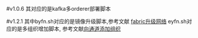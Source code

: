 #v1.0.6
其对应的是kafka多orderer部署脚本

#v1.2.1
其中byfn.sh对应的是镜像升级脚本,参考文献 [fabric升级网络](https://hyperledger-fabric-cn.readthedocs.io/zh/1.2.0_zh-cn/upgrading_your_network_tutorial.html)
eyfn.sh对应的是多组织增加脚本, 参考文献[向通道添加组织](https://hyperledger-fabric-cn.readthedocs.io/zh/1.2.0_zh-cn/channel_update_tutorial.html)